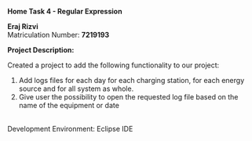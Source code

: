 **Home Task 4 - Regular Expression**


   **Eraj Rizvi**
     <br/> 
     Matriculation Number: **7219193**
     <br/> 
 
     
**Project Description:** 

Created a project to add the following functionality to our project:
<br/> 
1. Add logs files for each day for each charging station, for each energy source and for all system as whole. 
   <br/> 
2. Give user the possibility to open the requested log file based on the name of the equipment or date  
    <br/> 

Development Environment: Eclipse IDE
